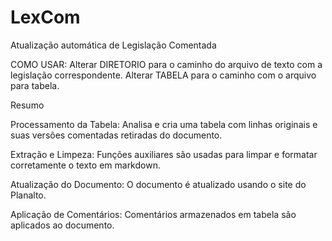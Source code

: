 # LexCom
Atualização automática de Legislação Comentada

COMO USAR: Alterar DIRETORIO para o caminho do arquivo de texto com a legislação correspondente. Alterar TABELA para o caminho com o arquivo para tabela.

Resumo

Processamento da Tabela: Analisa e cria uma tabela com linhas originais e suas versões comentadas retiradas do documento.

Extração e Limpeza: Funções auxiliares são usadas para limpar e formatar corretamente o texto em markdown.

Atualização do Documento: O documento é atualizado usando o site do Planalto.

Aplicação de Comentários: Comentários armazenados em tabela são aplicados ao documento.
